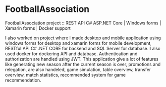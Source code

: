 # FootballAssociation
FootballAssociation project :: REST API C# ASP.NET Core | Windows forms | Xamarin forms | Docker support

I also worked on project where I made desktop and mobile application using windows forms for desktop and xamarin forms for mobile development, RESTful API C# .NET CORE for backend and SQL Server for database. I also used docker for dockering API and database. Authentication and authorization are handled using JWT. This application give a lot of features like generating new season after the current season is over, promotions and relegation, are also handeled, game simulation, table overview, transfer overview, match statistics, recommended system for game recommendation.
